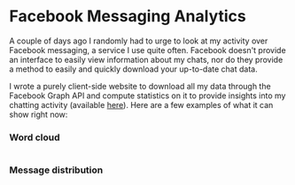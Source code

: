 # Facebook Messaging Analytics

A couple of days ago I randomly had to urge to look at my activity over Facebook messaging, a service I use quite often. Facebook doesn't provide an interface to easily view information about my chats, nor do they provide a method to easily and quickly download your up-to-date chat data.

I wrote a purely client-side website to download all my data through the Facebook Graph API and compute statistics on it to provide insights into my chatting activity (available [here](/project/facebook-messaging-analytics)). Here are a few examples of what it can show right now:

### Word cloud
<div class='center'><a class='lightbox' href='http://res.cloudinary.com/hazdcamql/image/upload/v1371580311/wordcloud_pardki.png' title='Word cloud'><img src='http://res.cloudinary.com/hazdcamql/image/upload/c_thumb,w_380/v1371580311/wordcloud_pardki.png' alt></a></div>




  
  
### Message distribution
<div class='center'><a class='lightbox' href='http://res.cloudinary.com/hazdcamql/image/upload/v1371584280/distribution_cuk8tr.png' title='Distribution'>
	<img src='http://res.cloudinary.com/hazdcamql/image/upload/c_thumb,w_380/v1371584280/distribution_cuk8tr.png' alt></a></div>


